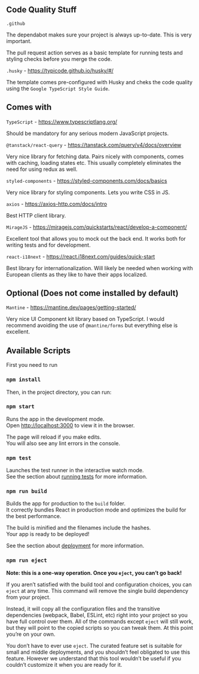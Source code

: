 ## Code Quality Stuff

`.github`

The dependabot makes sure your project is always up-to-date. This is very important.

The pull request action serves as a basic template for running tests and styling checks before you merge the code.

`.husky` - https://typicode.github.io/husky/#/

The template comes pre-configured with Husky and cheks the code quality using the `Google TypeScript Style Guide`.

## Comes with

`TypeScript` - https://www.typescriptlang.org/

Should be mandatory for any serious modern JavaScript projects.

`@tanstack/react-query` - https://tanstack.com/query/v4/docs/overview

Very nice library for fetching data. Pairs nicely with components, comes with caching, loading states etc.
This usually completely eliminates the need for using redux as well.

`styled-components` - https://styled-components.com/docs/basics

Very nice library for styling components. Lets you write CSS in JS.

`axios` - https://axios-http.com/docs/intro

Best HTTP client library.

`MirageJS` - https://miragejs.com/quickstarts/react/develop-a-component/

Excellent tool that allows you to mock out the back end. It works both for writing tests and for development.

`react-i18next` - https://react.i18next.com/guides/quick-start

Best library for internationalization. Will likely be needed when working with European clients as they like to have their apps localized.

## Optional (Does not come installed by default)

`Mantine` - https://mantine.dev/pages/getting-started/

Very nice UI Component kit library based on TypeScript. I would recommend avoiding the use of `@mantine/forms` but everything else is excellent.    

## Available Scripts

First you need to run

### `npm install`

Then, in the project directory, you can run:

### `npm start`

Runs the app in the development mode.\
Open [http://localhost:3000](http://localhost:3000) to view it in the browser.

The page will reload if you make edits.\
You will also see any lint errors in the console.

### `npm test`

Launches the test runner in the interactive watch mode.\
See the section about [running tests](https://facebook.github.io/create-react-app/docs/running-tests) for more information.

### `npm run build`

Builds the app for production to the `build` folder.\
It correctly bundles React in production mode and optimizes the build for the best performance.

The build is minified and the filenames include the hashes.\
Your app is ready to be deployed!

See the section about [deployment](https://facebook.github.io/create-react-app/docs/deployment) for more information.

### `npm run eject`

**Note: this is a one-way operation. Once you `eject`, you can’t go back!**

If you aren’t satisfied with the build tool and configuration choices, you can `eject` at any time. This command will remove the single build dependency from your project.

Instead, it will copy all the configuration files and the transitive dependencies (webpack, Babel, ESLint, etc) right into your project so you have full control over them. All of the commands except `eject` will still work, but they will point to the copied scripts so you can tweak them. At this point you’re on your own.

You don’t have to ever use `eject`. The curated feature set is suitable for small and middle deployments, and you shouldn’t feel obligated to use this feature. However we understand that this tool wouldn’t be useful if you couldn’t customize it when you are ready for it.